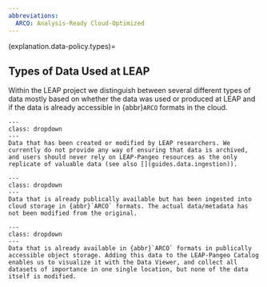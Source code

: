 ```yaml
---
abbreviations:
  ARCO: Analysis-Ready Cloud-Optimized
---
```


(explanation.data-policy.types)=

## Types of Data Used at LEAP

Within the LEAP project we distinguish between several different types of data mostly based on whether the data was used or produced at LEAP and if the data is already accessible in {abbr}`ARCO` formats in the cloud.

```{admonition} LEAP produced
---
class: dropdown
---
Data that has been created or modified by LEAP researchers. We currently do not provide any way of ensuring that data is archived, and users should never rely on LEAP-Pangeo resources as the only replicate of valuable data (see also [](guides.data.ingestion)).
```

```{admonition} LEAP ingested
---
class: dropdown
---
Data that is already publically available but has been ingested into cloud storage in {abbr}`ARCO` formats. The actual data/metadata has not been modified from the original.
```

```{admonition} LEAP curated
---
class: dropdown
---
Data that is already available in {abbr}`ARCO` formats in publically accessible object storage. Adding this data to the LEAP-Pangeo Catalog enables us to visualize it with the Data Viewer, and collect all datasets of importance in one single location, but none of the data itself is modified.
```
